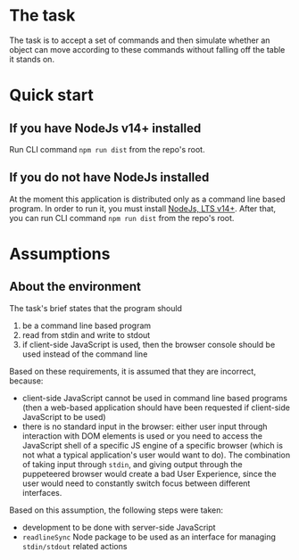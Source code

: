 # The task

The task is to accept a set of commands and then simulate whether an object can move according to these commands without falling off the table it stands on.

# Quick start

## If you have NodeJs v14+ installed

Run CLI command `npm run dist` from the repo's root.

## If you do not have NodeJs installed

At the moment this application is distributed only as a command line based program. In order to run it, you must install [NodeJs, LTS v14+](https://nodejs.org/en/).
After that, you can run CLI command `npm run dist` from the repo's root.

# Assumptions

## About the environment

The task's brief states that the program should

1. be a command line based program
2. read from stdin and write to stdout
3. if client-side JavaScript is used, then the browser console should be used instead of the command line

Based on these requirements, it is assumed that they are incorrect, because:

- client-side JavaScript cannot be used in command line based programs (then a web-based application should have been requested if client-side JavaScript to be used)
- there is no standard input in the browser: either user input through interaction with DOM elements is used or you need to access the JavaScript shell of a specific JS engine of a specific browser (which is not what a typical application's user would want to do). The combination of taking input through `stdin`, and giving output through the puppeteered browser would create a bad User Experience, since the user would need to constantly switch focus between different interfaces.

Based on this assumption, the following steps were taken:

- development to be done with server-side JavaScript
- `readlineSync` Node package to be used as an interface for managing `stdin/stdout` related actions
